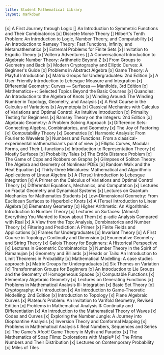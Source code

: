 ```yaml
---
title: Student Mathematical Library
layout: markdown
---
```

[x] A First Journey through Logic
[] An Introduction to Symmetric Functions and Their Combinatorics
[x] Discrete Morse Theory
[] Hilbert's Tenth Problem: An Introduction to Logic, Number Theory, and Computability
[x] An Introduction to Ramsey Theory: Fast Functions, Infinity, and Metamathematics
[x] Extremal Problems for Finite Sets
[x] Invitation to Ergodic Theory
[x] Volterra Adventures
[] A Conversational Introduction to Algebraic Number Theory: Arithmetic Beyond Z
[x] From Groups to Geometry and Back
[x] Modern Cryptography and Elliptic Curves: A Beginner's Guide
[x] Problems in Abstract Algebra
[x] Game Theory: A Playful Introduction
[x] Matrix Groups for Undergraduates: 2nd Edition
[x] A User-Friendly Introduction to Lebesgue Measure and Integration
[x] Differential Geometry: Curves — Surfaces — Manifolds, 3rd Edition
[x] Mathematics++: Selected Topics Beyond the Basic Courses
[x] Quandles: An Introduction to the Algebra of Knots
[x] Winding Around: The Winding Number in Topology, Geometry, and Analysis
[x] A First Course in the Calculus of Variations
[x] Asymptopia
[x] Classical Mechanics with Calculus of Variations and Optimal Control: An Intuitive Introduction
[x] Primality Testing for Beginners
[x] Ramsey Theory on the Integers: 2nd Edition
[x] Algebraic Geometry: A Problem Solving Approach
[x] Difference Sets: Connecting Algebra, Combinatorics, and Geometry
[x] The Joy of Factoring
[x] Computability Theory
[x] Geometries
[x] Harmonic Analysis: From Fourier to Wavelets
[x] Numbers and Functions: From a classical-experimental mathematician's point of view
[x] Elliptic Curves, Modular Forms, and Their L-functions
[x] Introduction to Representation Theory
[x] Mostly Surfaces
[x] Probability Tales
[x] The Erdős Distance Problem
[x] The Game of Cops and Robbers on Graphs
[x] Glimpses of Soliton Theory: The Algebra and Geometry of Nonlinear PDEs
[x] Random Walk and the Heat Equation
[x] Thirty-three Miniatures: Mathematical and Algorithmic Applications of Linear Algebra
[x] A (Terse) Introduction to Lebesgue Integration
[x] A Primer on the Calculus of Variations and Optimal Control Theory
[x] Differential Equations, Mechanics, and Computation
[x] Lectures on Fractal Geometry and Dynamical Systems
[x] Lectures on Quantum Mechanics for Mathematics Students
[x] Low-Dimensional Geometry: From Euclidean Surfaces to Hyperbolic Knots
[x] A (Terse) Introduction to Linear Algebra
[x] Elementary Geometry
[x] Higher Arithmetic: An Algorithmic Introduction to Number Theory
[x] Lectures on Surfaces: (Almost) Everything You Wanted to Know about Them
[x] p-adic Analysis Compared with Real
[x] A View from the Top: Analysis, Combinatorics and Number Theory
[x] Filtering and Prediction: A Primer
[x] Finite Fields and Applications
[x] Frames for Undergraduates
[x] Invariant Theory
[x] A First Course in Topology: Continuity and Dimension
[x] Enumerative Geometry and String Theory
[x] Galois Theory for Beginners: A Historical Perspective
[x] Lectures in Geometric Combinatorics
[x] Number Theory in the Spirit of Ramanujan
[x] Geometry and Billiards
[x] Heads or Tails: An Introduction to Limit Theorems in Probability
[x] Mathematical Modelling: A case studies approach
[x] Matrix Groups for Undergraduates
[x] Six Themes on Variation
[x] Transformation Groups for Beginners
[x] An Introduction to Lie Groups and the Geometry of Homogeneous Spaces
[x] Computable Functions
[x] Elementary Algebraic Geometry
[x] Lectures on Generating Functions
[x] Problems in Mathematical Analysis III: Integration
[x] Basic Set Theory
[x] Cryptography: An Introduction
[x] An Introduction to Game-Theoretic Modelling: 2nd Edition
[x] Introduction to Topology
[x] Plane Algebraic Curves
[x] Plateau's Problem: An Invitation to Varifold Geometry, Revised Edition
[x] Problems in Mathematical Analysis II: Continuity and Differentiation
[x] An Introduction to the Mathematical Theory of Waves
[x] Codes and Curves
[x] Exploring the Number Jungle: A Journey into Diophantine Analysis
[x] Inversion Theory and Conformal Mapping
[x] Problems in Mathematical Analysis I: Real Numbers, Sequences and Series
[x] The Game's Afoot!  Game Theory in Myth and Paradox
[x] The Mathematics of Soap Films: Explorations with Maple®
[x] The Prime Numbers and Their Distribution
[x] Lectures on Contemporary Probability
[x] Miles of Tiles
